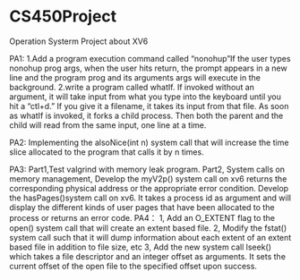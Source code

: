 # CS450Project
 Operation Systerm Project about XV6


PA1:
1.Add a program execution command called “nonohup”If the user types nonohup prog args, when the user hits return, the prompt appears in a new line and the program prog and its arguments args will execute in the background.
2.write a program called whatIf. If invoked without an argument, it will take input from what you type into the keyboard until you hit a “ctl+d.” If you give it a filename, it takes its input from that file. As soon as whatIf is invoked, it forks a child process. Then both the parent and the child will read from the same input, one line at a time. 

PA2:
Implementing the alsoNice(int n) system call that will increase the time slice allocated to the program that calls it by n times.


PA3: Part1,Test valgrind with memory leak program.
     Part2, System calls on memory management, Develop the myV2p() system call on xv6 returns the corresponding physical address or the appropriate error condition.
     Develop the hasPages()system call on xv6. It takes a process id as argument and
     will display the different kinds of user pages that have been allocated to the process
     or returns an error code.
PA4：
   1, Add an O_EXTENT flag to the open() system call that will create an extent based
      file.
   2, Modify the fstat() system call such that it will dump information about each
    extent of an extent based file in addition to file size, etc
   3, Add the new system call lseek() which takes a file descriptor and an integer
     offset as arguments. It sets the current offset of the open file to the specified
     offset upon success.